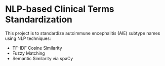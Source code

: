# NLP-based Clinical Terms Standardization

This project is to standardize autoimmune encephalitis (AIE) subtype names using NLP techniques:

- TF-IDF Cosine Similarity
- Fuzzy Matching
- Semantic Similarity via spaCy
